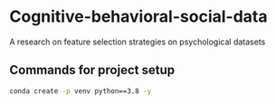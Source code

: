 # Cognitive-behavioral-social-data

A research on feature selection strategies on psychological datasets

## Commands for project setup

```bash
conda create -p venv python==3.8 -y
```